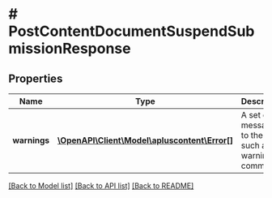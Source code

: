 # # PostContentDocumentSuspendSubmissionResponse

## Properties

Name | Type | Description | Notes
------------ | ------------- | ------------- | -------------
**warnings** | [**\OpenAPI\Client\Model\apluscontent\Error[]**](Error.md) | A set of messages to the user, such as warnings or comments. | [optional]

[[Back to Model list]](../../README.md#models) [[Back to API list]](../../README.md#endpoints) [[Back to README]](../../README.md)
